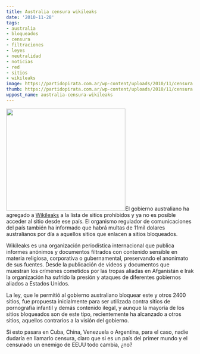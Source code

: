 ```yaml
---
title: Australia censura wikileaks
date: '2010-11-28'
tags:
- australia
- bloqueados
- censura
- filtraciones
- leyes
- neutralidad
- noticias
- red
- sitios
- wikileaks
image: https://partidopirata.com.ar/wp-content/uploads/2010/11/censura.jpg
thumb: https://partidopirata.com.ar/wp-content/uploads/2010/11/censura.jpg
wppost_name: australia-censura-wikileaks
---
```


<a href="https://partidopirata.com.ar/wp-content/uploads/2010/11/censura.jpg"><img class="alignleft size-full wp-image-248" title="Censura" src="https://partidopirata.com.ar/wp-content/uploads/2010/11/censura.jpg" alt="" width="320" height="274" /></a>El gobierno australiano ha agregado a <a href="http://www.wikileaks.org/">Wikileaks</a> a la lista de sitios prohibidos y ya no es posible acceder al sitio desde ese país. El organismo regulador de comunicaciones del país también ha informado que habrá multas de 11mil dolares australianos por día a aquellos sitios que enlacen a sitios bloqueados.

Wikileaks es una organización periodística internacional que publica informes anónimos y documentos filtrados con contenido sensible en materia religiosa, corporativa o gubernamental, preservando el anonimato de sus fuentes. Desde la publicación de videos y documentos que muestran los crímenes cometidos por las tropas aliadas en Afganistán e Irak la organización ha sufrido la presión y ataques de diferentes gobiernos aliados a Estados Unidos.

La ley, que le permitió al gobierno australiano bloquear este y otros 2400 sitios, fue propuesta inicialmente para ser utilizada contra sitios de pornografía infantil y demás contenido ilegal, y aunque la mayoría de los sitios bloqueados son de este tipo, recientemente ha alcanzado a otros sitios, aquellos contrarios a la visión del gobierno.

Si esto pasara en Cuba, China, Venezuela o Argentina, para el caso, nadie dudaría en llamarlo censura, claro que si es un país del primer mundo y el censurado un enemigo de EEUU todo cambia, ¿no?
